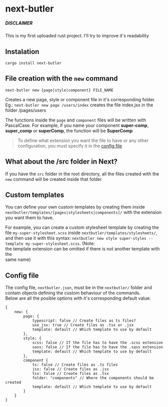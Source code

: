 # next-butler

##### DISCLAIMER
This is my first uploaded rust project. I'll try to improve it's readability

## Instalation
```cargo install next-butler```

## File creation with the `new` command
```next-butler new {page|style|component} FILE_NAME```

Creates a new page, style or component file in it's corresponding folder.  
Eg.: `next-butler new page /users/index` creates the file index.jsx in the folder /pages/users

The functions inside the `page` and `component` files will be written with PascalCase. 
For example, if you name your component **super-comp**, **super_comp** or **superComp**, the function will be **SuperComp**

> To define what extension you want the file to have or any other configuration, you must specify it in the [config file](#config-file)

## What about the /src folder in Next?
If you have the `src` folder in the root directory, all the files created with the `new` command will be created inside that folder

## Custom templates
You can define your own custom templates by creating them inside
`nextbutler/templates/[pages|stylesheets|components]/` with the extension you
want them to have.

For example, you can create a custom stylesheet template by creating the file
`my-super-stylesheet.scss` inside `nextbutler/templates/stylesheets/`, and
then use it with this syntax:
`nextbutler new style super-styles --template my-super-stylesheet.scss`. (Note:  
the template extension can be omitted if there is not another template with the  
same name)

## Config file
The config file, `nextbutler.json`, must be in the `nextbutler/` folder and
contain objects defining the custom behaviour of the commands.  
Below are all the posible options with it's corresponding default value:

    {
        new: {
            page: {
                typescript: false // Create files as ts files?
                use_jsx: true // Create files as .tsx or .jsx
                template: default // Which template to use by default 
            },
            style: {
                scss: false // If the file has to have the .scss extension
                sass: false // If the file has to have the .sass extension
                template: default // Which template to use by default 
            },
            component {
                ts: false // Create files as .ts files
                jsx: false // Create files as .jsx
                tsx: false // Create files as .tsx
                folder: "components" // Where the components should be created
                template: default // Which template to use by default 
            }
        }
    }

